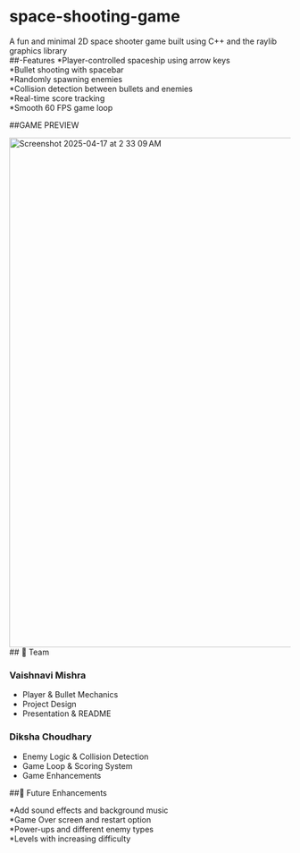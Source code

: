# space-shooting-game
A  fun and minimal 2D space shooter game built using C++ and the raylib graphics library
<br>
##-Features
*Player-controlled spaceship using arrow keys
<br>
*Bullet shooting with spacebar
<br>
*Randomly spawning enemies
<br>
*Collision detection between bullets and enemies
<br>
*Real-time score tracking
<br>
*Smooth 60 FPS game loop
<br>


##GAME PREVIEW

<img width="912" alt="Screenshot 2025-04-17 at 2 33 09 AM" src="https://github.com/user-attachments/assets/2fd9c28c-ce01-4949-8e9a-d11967240594" />

<br>
## 👥 Team

### Vaishnavi Mishra
- Player & Bullet Mechanics  
- Project Design  
- Presentation & README

### Diksha Choudhary
- Enemy Logic & Collision Detection  
- Game Loop & Scoring System  
- Game Enhancements



##🌟 Future Enhancements
<br>

*Add sound effects and background music
<br>
*Game Over screen and restart option
<br>
*Power-ups and different enemy types
<br>
*Levels with increasing difficulty



